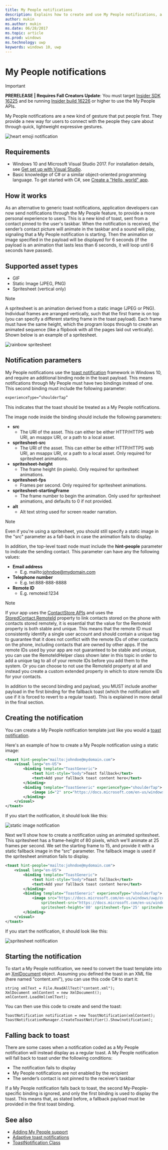 ```yaml
---
title: My People notifications
description: Explains how to create and use My People notifications, a new kind of toast.
author: mukin
ms.author: mukin
ms.date: 06/28/2017
ms.topic: article
ms.prod: windows
ms.technology: uwp
keywords: windows 10, uwp
---
```


# My People notifications

> [!IMPORTANT]
> **PRERELEASE | Requires Fall Creators Update**: You must target [Insider SDK 16225](https://www.microsoft.com/en-us/software-download/windowsinsiderpreviewSDK) and be running [Insider build 16226](https://blogs.windows.com/windowsexperience/2017/06/21/announcing-windows-10-insider-preview-build-16226-pc/) or higher to use the My People APIs.

My People notifications are a new kind of gesture that put people first. They provide a new way for users to connect with the people they care about through quick, lightweight expressive gestures.

![heart emoji notification](images/heart-emoji-notification-small.gif)

## Requirements

+ Windows 10 and Microsoft Visual Studio 2017. For installation details, see [Get set up with Visual Studio](https://docs.microsoft.com/en-us/windows/uwp/get-started/get-set-up).
+ Basic knowledge of C# or a similar object-oriented programming language. To get started with C#, see [Create a "Hello, world" app](https://docs.microsoft.com/en-us/windows/uwp/get-started/create-a-hello-world-app-xaml-universal).

## How it works

As an alternative to generic toast notifications, application developers can now send notifications through the My People feature, to provide a more personal experience to users. This is a new kind of toast, sent from a contact pinned to the user's taskbar. When the notification is received, the` sender’s contact picture will animate in the taskbar and a sound will play, signaling that a My People notification is starting. Then the animation or image specified in the payload will be displayed for 6 seconds (if the payload is an animation that lasts less than 6 seconds, it will loop until 6 seconds have passed).

## Supported asset types

+ GIF
+ Static Image (JPEG, PNG)
+ Spritesheet (vertical only)

> [!NOTE]
> A spritesheet is an animation derived from a static image (JPEG or PNG). Individual frames are arranged vertically, such that the first frame is on top (you can specify a different starting frame in the toast payload). Each frame must have the same height, which the program loops through to create an animated sequence (like a flipbook with all the pages laid out vertically). Shown below is an example of a spritesheet.

![rainbow spritesheet](images/shoulder-tap-rainbow-spritesheet.png)

## Notification parameters
My People notifications use the [toast notification](../controls-and-patterns/tiles-and-notifications-adaptive-interactive-toasts.md) framework in Windows 10, and require an additional binding node in the toast payload. This means notifications through My People must have two bindings instead of one. This second binding must include the following parameter:

```xml
experienceType=”shoulderTap”
```

This indicates that the toast should be treated as a My People notifications.

The image node inside the binding should include the following parameters:

+ **src**
    + The URI of the asset. This can either be either HTTP/HTTPS web URI, an msappx URI, or a path to a local asset.
+ **spritesheet-src**
    + The URI of the asset. This can either be either HTTP/HTTPS web URI, an msappx URI, or a path to a local asset. Only required for spritesheet animations.
+ **spritesheet-height**
    + The frame height (in pixels). Only required for spritesheet animations.
+ **spritesheet-fps**
    + Frames per second. Only required for spritesheet animations.
+ **spritesheet-startingFrame**
    + The frame number to begin the animation. Only used for spritesheet animations, and defaults to 0 if not provided.
+ **alt**
    + Alt text string used for screen reader narration.

> [!NOTE]
> Even if you're using a spritesheet, you should still specify a static image in the "src" parameter as a fall-back in case the animation fails to display.

In addition, the top-level toast node must include the **hint-people** parameter to indicate the sending contact. This parameter can have any the following values:

+ **Email address** 
    + E.g. mailto:johndoe@mydomain.com
+ **Telephone number** 
    + E.g. tel:888-888-8888
+ **Remote ID** 
    + E.g. remoteid:1234

> [!NOTE]
> If your app uses the [ContactStore APIs](https://docs.microsoft.com/en-us/uwp/api/windows.applicationmodel.contacts.contactstore) and uses the [StoredContact.RemoteId](https://docs.microsoft.com/en-us/uwp/api/Windows.Phone.PersonalInformation.StoredContact#Windows_Phone_PersonalInformation_StoredContact_RemoteId) property to link contacts stored on the phone with contacts stored remotely, it is essential that the value for the RemoteId property is both stable and unique. This means that the remote ID must consistently identify a single user account and should contain a unique tag to guarantee that it does not conflict with the remote IDs of other contacts on the phone, including contacts that are owned by other apps.
> If the remote IDs used by your app are not guaranteed to be stable and unique, you can use the RemoteIdHelper class shown later in this topic in order to add a unique tag to all of your remote IDs before you add them to the system. Or you can choose to not use the RemoteId property at all and instead you create a custom extended property in which to store remote IDs for your contacts.

In addition to the second binding and payload, you MUST include another payload in the first binding for the fallback toast (which the notification will use if it is forced to revert to a regular toast). This is explained in more detail in the final section.

## Creating the notification
You can create a My People notification template just like you would a [toast notification](../controls-and-patterns/tiles-and-notifications-adaptive-interactive-toasts.md).

Here's an example of how to create a My People notification using a static image:

```xml
<toast hint-people="mailto:johndoe@mydomain.com">
    <visual lang="en-US">
        <binding template="ToastGeneric">
            <text hint-style="body">Toast fallback</text>
            <text>Add your fallback toast content here</text>
        </binding>
        <binding template="ToastGeneric" experienceType="shoulderTap">
            <image id="2" src="https://docs.microsoft.com/en-us/windows/uwp/contacts-and-calendar/images/shoulder-tap-static-payload.png"/>
        </binding>
    </visual>
</toast>
```

If you start the notification, it should look like this:

![static image notification](images/static-image-notification-small.gif)

Next we'll show how to create a notification using an animated spritesheet. This spritesheet has a frame-height of 80 pixels, which we'll animate at 25 frames per second. We set the starting frame to 15, and provide it with a static fallback image in the “src” parameter. The fallback image is used if the spritesheet animation fails to display.

```xml
<toast hint-people="mailto:johndoe@mydomain.com">
    <visual lang="en-US">
        <binding template="ToastGeneric">
            <text hint-style="body">Toast fallback</text>
            <text>Add your fallback toast content here</text>
        </binding>
        <binding template="ToastGeneric" experienceType="shoulderTap">
            <image src="https://docs.microsoft.com/en-us/windows/uwp/contacts-and-calendar/images/shoulder-tap-pizza-static.png"
                spritesheet-src="https://docs.microsoft.com/en-us/windows/uwp/contacts-and-calendar/images/shoulder-tap-pizza-spritesheet.png"
                spritesheet-height='80' spritesheet-fps='25' spritesheet-startingFrame='15'/>
        </binding>
    </visual>
</toast>
```

If you start the notification, it should look like this:

![spritesheet notification](images/pizza-notification-small.gif)

## Starting the notification
To start a My People notification, we need to convert the toast template into an [XmlDocument](https://msdn.microsoft.com/en-us/library/windows/apps/windows.data.xml.dom.xmldocument.aspx) object. Assuming you defined the toast in an XML file (here named "content.xml"), you can use this code C# to start it:

```CSharp
string xmlText = File.ReadAllText("content.xml");
XmlDocument xmlContent = new XmlDocument();
xmlContent.LoadXml(xmlText);
```

You can then use this code to create and send the toast:

```CSharp
ToastNotification notification = new ToastNotification(xmlContent);
ToastNotificationManager.CreateToastNotifier().Show(notification);
```

## Falling back to toast
There are some cases when a notification coded as a My People notification will instead display as a regular toast. A My People notification will fall back to toast under the following conditions:

+ The notification fails to display
+ My People notifications are not enabled by the recipient
+ The sender’s contact is not pinned to the receiver’s taskbar

If a My People notification falls back to toast, the second My-People-specific binding is ignored, and only the first binding is used to display the toast. This means that, as stated before, a fallback payload must be provided in the first toast binding.

## See also
+ [Adding My People support](my-people-support.md)
+ [Adaptive toast notifications](../controls-and-patterns/tiles-and-notifications-adaptive-interactive-toasts.md)
+ [ToastNotification Class](https://docs.microsoft.com/en-us/uwp/api/windows.ui.notifications.toastnotification)